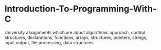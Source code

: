 # Introduction-To-Programming-With-C
 University assignments which are about algorithmic approach, control structures, declarations, functions, arrays, structures, pointers, strings, input output, file processing, data structures.
